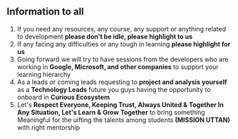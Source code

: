 ## Information to all
1. If you need any resources, any course, any support or anything related to development **please don't be idle, please highlight to us**
2. If any facing any difficulties or any tough in learning **please highlight for us**
3. Going forward we will try to have sessions from the developers who are working in **Google, Microsoft, and other companies** to support your learning hierarchy
4. As a leads or coming leads requesting to **project and analysis yourself** as a **Technology Leads** future you guys having the opportunity to onboard in **Curious Ecosystem**
5. Let's **Respect Everyone, Keeping Trust, Always United & Together In Any Situation, Let's Learn & Grow Together** to bring something Meaningful for the uifting the talents among students **(MISSION UTTAN)** with right mentorship
